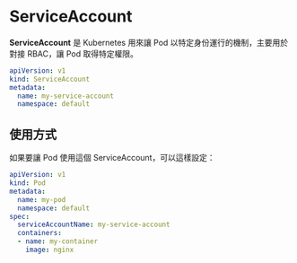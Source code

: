 # ServiceAccount

**ServiceAccount** 是 Kubernetes 用來讓 Pod 以特定身份運行的機制，主要用於對接 RBAC，讓 Pod 取得特定權限。

```yaml
apiVersion: v1
kind: ServiceAccount
metadata:
  name: my-service-account
  namespace: default
```

## 使用方式

如果要讓 Pod 使用這個 ServiceAccount，可以這樣設定：

```yaml
apiVersion: v1
kind: Pod
metadata:
  name: my-pod
  namespace: default
spec:
  serviceAccountName: my-service-account
  containers:
  - name: my-container
    image: nginx
```
